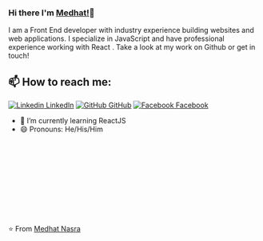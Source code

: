 ### Hi there I'm [Medhat!](https://medhatnasra.me)👋
I am a Front End developer with industry experience building websites and web applications. I specialize in JavaScript and have professional experience working with React . Take a look at my work on Github or get in touch!<br>
## 📫 How to reach me: 
[![Linkedin](https://i.stack.imgur.com/gVE0j.png) LinkedIn](https://www.linkedin.com/in/medhatnasra) [![GitHub](https://i.stack.imgur.com/tskMh.png) GitHub](https://github.com/medhatnasra) [![Facebook](http://i.imgur.com/fep1WsG.png) Facebook](https://www.facebook.com/medhat.32)
<!--
**AkhilGKrishnan/AkhilGKrishnan** is a ✨ _special_ ✨ repository because its `README.md` (this file) appears on your GitHub profile.


Here are some ideas to get you started:
- 🤔 I’m looking for help with ...
- 💬 Ask me about ...
- 📫 How to reach me: ...
- 😄 Pronouns: ...
- ⚡ Fun fact: ...
-->

<!--- 🔭 I’m currently working on [Facemask Detector](https://github.com/AkhilGKrishnan/Face-Mask-Detector)-->
- 🌱 I’m currently learning ReactJS
- 😄 Pronouns: He/His/Him

<br>
<br>
<br>
<br>
<br>
<br>
<br>
<br>
<br>





⭐️ From [Medhat Nasra](github.com/medhatnasra)
